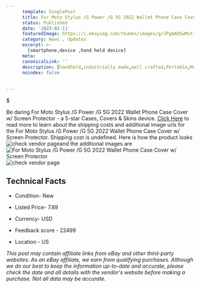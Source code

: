 ```yaml
---
      template: SinglePost
      title: For Moto Stylus /G Power /G 5G 2022 Wallet Phone Case Cover w/ Screen Protector
      status: Published
      date: '2023-02-11'
      featuredImage: https://i.ebayimg.com/thumbs/images/g/JPgAAOSwMsti8gE4/s-l225.jpg
      category: News , Updates
      excerpt: >-
        [smartphone,device ,hand held device]
      meta:
      canonicalLink: ''
      description: [handheld,industrially made,well crafted,Portable,Mobile,Compact,Convenient,Lightweight,Maneuverable,Man-portable,Miniature,Carriable,Hand-held,Light,Holdable,Transportable,Mobile device,Pocket-sized,On-the-go,Wireless,Cordless,Compact size,Convenient size, smartphone,device ,hand held device]
      noindex: false
      
        
---
```

$

Be daring For Moto Stylus /G Power /G 5G 2022 Wallet Phone Case Cover w/ Screen Protector - a 5-star Cases, Covers & Skins device. [Click Here](https://www.ebay.com/itm/144675993962?hash=item21af5c796a%3Ag%3AJPgAAOSwMsti8gE4&mkevt=1&mkcid=1&mkrid=711-53200-19255-0&campid=%253CePNCampaignId%253E&customid=%253CreferenceId%253E&toolid=10049) to read more to learn about the shipping costs and additional image urls for the For Moto Stylus /G Power /G 5G 2022 Wallet Phone Case Cover w/ Screen Protector. Shipping cost is undefined. Here is how the product looks ![check vendor page](https://i.ebayimg.com/thumbs/images/g/JPgAAOSwMsti8gE4/s-l225.jpg)and the additional images are![For Moto Stylus /G Power /G 5G 2022 Wallet Phone Case Cover w/ Screen Protector](https://i.ebayimg.com/images/g/JPgAAOSwMsti8gE4/s-l1600.jpg)![check vendor page](https://origin-galleryplus.ebayimg.com/ws/web/144675993962_2_0_1/225x225.jpg,https://origin-galleryplus.ebayimg.com/ws/web/144675993962_3_0_1/225x225.jpg,https://origin-galleryplus.ebayimg.com/ws/web/144675993962_4_0_1/225x225.jpg,https://origin-galleryplus.ebayimg.com/ws/web/144675993962_5_0_1/225x225.jpg,https://origin-galleryplus.ebayimg.com/ws/web/144675993962_6_0_1/225x225.jpg,https://origin-galleryplus.ebayimg.com/ws/web/144675993962_7_0_1/225x225.jpg,https://origin-galleryplus.ebayimg.com/ws/web/144675993962_8_0_1/225x225.jpg,https://origin-galleryplus.ebayimg.com/ws/web/144675993962_9_0_1/225x225.jpg,https://origin-galleryplus.ebayimg.com/ws/web/144675993962_10_0_1/225x225.jpg,https://origin-galleryplus.ebayimg.com/ws/web/144675993962_11_0_1/225x225.jpg,https://origin-galleryplus.ebayimg.com/ws/web/144675993962_12_0_1/225x225.jpg)



 ## Technical Facts 



     
      

 - Condition- New 


      

 - Listed Price- 7.89 


      

 - Currency- USD 


      

 - Feedback score - 22499 


      

 - Location - US 


      
      

 *_This post may contain affiliate links from eBay and other third-party websites. As an eBay affiliate, we earn from qualifying purchases. Although we do our best to keep the information up-to-date and accurate, please check the date and all details with the vendor's website before making a purchase. Not all data may be accurate._*






